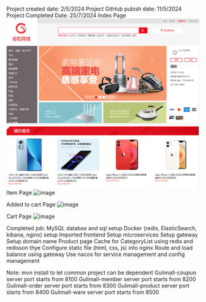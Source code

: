 Project created date: 2/5/2024
Project GitHub pubish date: 11/5/2024
Project Completed Date: 25/7/2024
Index Page
![Example Image](https://github.com/Kenny628/gulimall-java-project/blob/main/image/index.png)
Item Page
![image](https://github.com/user-attachments/assets/65d289dc-a61e-4449-a8b9-79229928cbf9)

Added to cart Page
![image](https://github.com/user-attachments/assets/b9f1df95-f8ba-4a72-96a5-40245aada7fb)

Cart Page
![image](https://github.com/user-attachments/assets/c0bf85a2-80e9-4347-9efa-de45a9f43988)



Completed job:
MySQL databse and sql setup
Docker (redis, ElasticSearch, kibana, nginx) setup
Imported frontend
Setup microservices
Setup gateway
Setup domain name
Product page
Cache for CategoryList using redis and redisson
thye
Configure static file (html, css, js) into nginx
Route and load balance using gateway
Use nacos for service management and config management

Note:
mvn install to let common project can be dependent
Gulimall-coupun server port starts from 8100
Gulimall-member server port starts from 8200
Gulimall-order server port starts from 8300
Gulimall-product server port starts from 8400
Gulimall-ware server port starts from 8500
